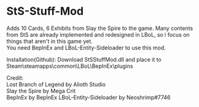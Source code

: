# StS-Stuff-Mod  
Adds 10 Cards, 6 Exhibits from Slay the Spire to the game. Many contents from StS are already implemented and redesigned in LBoL, so i focus on things that aren't in this game yet.  
You need BepInEx and LBoL-Entity-Sideloader to use this mod.

Installation(Github): Download StSStuffMod.dll and place it to Steam\steamapps\common\LBoL\BepInEx\plugins

Credit:  
Lost Branch of Legend by Alioth Studio  
Slay the Spire by Mega Crit  
BepInEx by BepInEx
LBoL-Entity-Sideloader by Neoshrimp#7746
